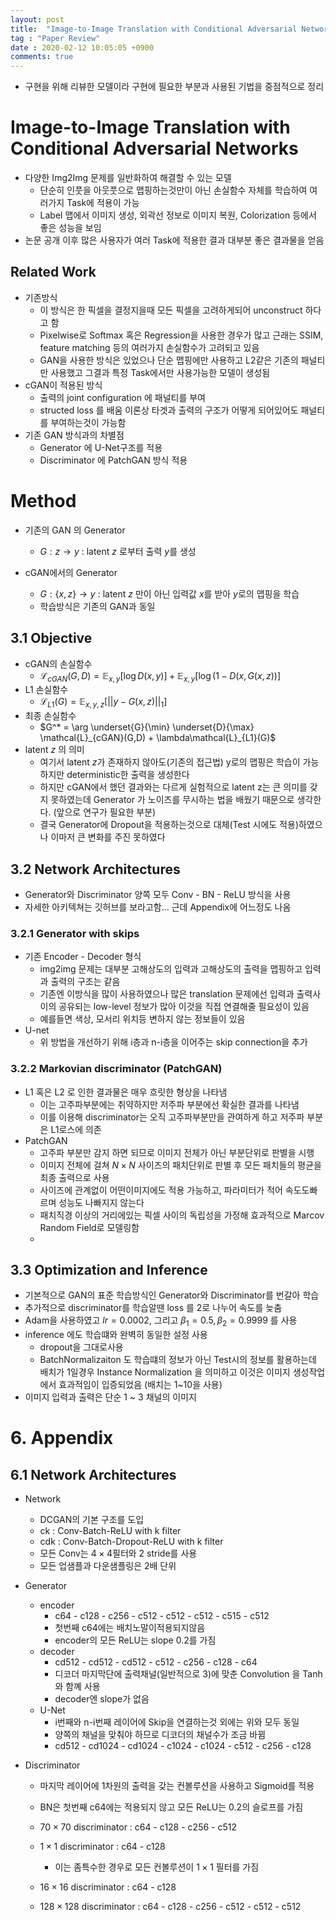 ```yaml
---
layout: post
title:  "Image-to-Image Translation with Conditional Adversarial Networks"
tag : "Paper Review"
date : 2020-02-12 10:05:05 +0900
comments: true
---
```

- 구현을 위해 리뷰한 모델이라 구현에 필요한 부분과 사용된 기법을 중점적으로 정리

# Image-to-Image Translation with Conditional Adversarial Networks
- 다양한 Img2Img 문제를 일반화하여 해결할 수 있는 모델
  - 단순히 인풋을 아웃풋으로 맵핑하는것만이 아닌 손실함수 자체를 학습하여 여러가지 Task에 적용이 가능
  - Label 맵에서 이미지 생성, 외곽선 정보로 이미지 복원, Colorization 등에서 좋은 성능을 보임
- 논문 공개 이후 많은 사용자가 여러 Task에 적용한 결과 대부분 좋은 결과물을 얻음

## Related Work
- 기존방식
  - 이 방식은 한 픽셀을 결정지을때 모든 픽셀을 고려하게되어 unconstruct 하다고 함
  - Pixelwise로 Softmax 혹은 Regression을 사용한 경우가 많고 근래는 SSIM, feature matching 등의 여러가지 손실함수가 고려되고 있음
  - GAN을 사용한 방식은 있었으나 단순 맵핑에만 사용하고 L2같은 기존의 패널티만 사용했고 그결과 특정 Task에서만 사용가능한 모델이 생성됨
- cGAN이 적용된 방식
  - 출력의 joint configuration 에 패널티를 부여
  - structed loss 를 배움 이론상 타겟과 출력의 구조가 어떻게 되어있어도 패널티를 부여하는것이 가능함
- 기존 GAN 방식과의 차별점
  - Generator 에 U-Net구조를 적용
  - Discriminator 에 PatchGAN 방식 적용

# Method
- 기존의 GAN 의 Generator
  - $G :z \to y$ : latent $z$ 로부터 출력 $y$를 생성

- cGAN에서의 Generator
  - $G :\{x, z\} \to y$ : latent $z$ 만이 아닌 입력값 $x$를 받아 $y$로의 맵핑을 학습
  - 학습방식은 기존의 GAN과 동일

## 3.1 Objective
- cGAN의 손실함수
  - $\mathcal{L}_{cGAN}(G,D) = \mathbb{E}_{x,y}[\log D(x,y)] + \mathbb{E}_{x,y}[\log (1-D(x,G(x,z))]$
- L1 손실함수
  - $\mathcal{L}_{L1}(G) = \mathbb{E}_{x,y,z}[||y-G(x,z)||_1]$
- 최종 손실함수
  - $G^* = \arg \underset{G}{\min} \underset{D}{\max}  \mathcal{L}_{cGAN}(G,D) + \lambda\mathcal{L}_{L1}(G)$
- latent $z$ 의 의미
  - 여기서 latent $z$가 존재하지 않아도(기존의 접근법) y로의 맵핑은 학습이 가능하지만 deterministic한 출력을 생성한다
  - 하지만 cGAN에서 했던 결과와는 다르게 실험적으로 latent z는 큰 의미를 갖지 못하였는데 Generator 가 노이즈를 무시하는 법을 배웠기 때문으로 생각한다. (앞으로 연구가 필요한 부분)
  - 결국 Generator에 Dropout을 적용하는것으로 대체(Test 시에도 적용)하였으나 이마저 큰 변화를 주진 못하였다

## 3.2 Network Architectures
- Generator와 Discriminator 양쪽 모두 Conv - BN - ReLU 방식을 사용
- 자세한 아키텍쳐는 깃허브를 보라고함... 근데 Appendix에 어느정도 나옴
### 3.2.1 Generator with skips
- 기존 Encoder - Decoder 형식
  - img2img 문제는 대부분 고해상도의 입력과 고해상도의 출력을 맵핑하고 입력과 출력의 구조는 같음
  - 기존엔 이방식을 많이 사용하였으나 많은 translation 문제에선 입력과 출력사이의 공유되는 low-level 정보가 많아 이것을 직접 연결해줄 필요성이 있음
  - 예를들면 색상, 모서리 위치등 변하지 않는 정보들이 있음
- U-net
  - 위 방법을 개선하기 위해 i층과 n-i층을 이어주는 skip connection을 추가

### 3.2.2 Markovian discriminator (PatchGAN)
- L1 혹은 L2 로 인한 결과물은 매우 흐릿한 형상을 나타냄
  - 이는 고주파부분에는 취약하지만 저주파 부분에선 확실한 결과를 나타냄
  - 이를 이용해 discriminator는 오직 고주파부분만을 관여하게 하고 저주파 부분은 L1로스에 의존
- PatchGAN
  - 고주파 부분만 감지 하면 되므로 이미지 전체가 아닌 부분단위로 판별을 시행
  - 이미지 전체에 걸쳐 $N\times N$ 사이즈의 패치단위로 판별 후 모든 패치들의 평균을 최종 출력으로 사용
  - 사이즈에 관계없이 어떤이미지에도 적용 가능하고, 파라미터가 적어 속도도빠르며 성능도 나빠지지 않는다
  - 패치직경 이상의 거리에있는 픽셀 사이의 독립성을 가정해 효과적으로 Marcov Random Field로 모델링함
  - 

## 3.3 Optimization and Inference
- 기본적으로 GAN의 표준 학습방식인 Generator와 Discriminator를 번갈아 학습
- 추가적으로 discriminator를 학습알땐 loss 를 2로 나누어 속도를 늦춤
- Adam을 사용하였고 $lr=0.0002$, 그리고 $\beta_1=0.5, \beta_2=0.9999$ 를 사용 
- inference 에도 학습떄와 완벽히 동일한 설정 사용
  - dropout을 그대로사용
  - BatchNormalizaiton 도 학습떄의 정보가 아닌 Test시의 정보를 활용하는데 배치가 1일경우  Instance Normalization 을 의미하고 이것은 이미지 생성작업에서 효과적임이 입증되었음 (배치는 1~10을 사용)
- 이미지 입력과 출력은 단순 1 ~ 3 채널의 이미지


# 6. Appendix
## 6.1 Network Architectures
- Network
  - DCGAN의 기본 구조를 도입
  - ck : Conv-Batch-ReLU with k filter
  - cdk : Conv-Batch-Dropout-ReLU with k filter
  - 모든 Conv는 $4\times4$필터와 2 stride를 사용
  - 모든 업샘플과 다운샘플링은 2배 단위
 
 - Generator
   - encoder
     - c64 - c128 - c256 - c512 - c512 - c512 - c515 - c512
     - 첫번째 c64에는 배치노말이적용되지않음
     - encoder의 모든 ReLU는 slope 0.2를 가짐
   - decoder
     - cd512 - cd512 - cd512 - c512 - c256 - c128 - c64
     - 디코더 마지막단에 출력채널(일반적으로 3)에 맞춘 Convolution 을 Tanh와 함꼐 사용
     - decoder엔 slope가 없음
   - U-Net
     - i번째와 n-i번째 레이어에 Skip을 연결하는것 외에는 위와 모두 동일
     - 양쪽의 채널을 맞춰야 하므로 디코더의 채널수가 조금 바뀜
     - cd512 - cd1024 - cd1024 - c1024 - c1024 - c512 - c256 - c128
 - Discriminator
   - 마지막 레이어에 1차원의 출력을 갖는 컨볼루션을 사용하고 Sigmoid를 적용
   - BN은 첫번째 c64에는 적용되지 않고 모든 ReLU는 0.2의 슬로프를 가짐

   - $70\times70$ discriminator : c64 - c128 - c256 - c512
   - $1\times1$ discriminator : c64 - c128
     - 이는 좀특수한 경우로 모든 컨볼루션이 $1\times1$ 필터를 가짐
   - $16\times16$ discriminator : c64 - c128
   - $128\times128$ discriminator : c64 - c128 - c256 - c512 - c512 - c512

